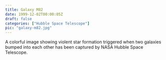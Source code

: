 ```yaml
---
title: Galaxy M82
date: 1999-12-02T00:00:05Z
draft: false
categories: ["Hubble Space Telescope"]
pic: "galaxy-m82.jpg"
---
```

A colorful image showing violent star formation triggered when two galaxies bumped into each other has been captured by NASA Hubble Space Telescope.